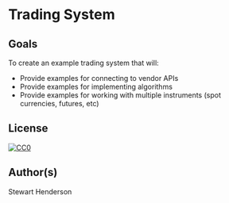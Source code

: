 # Trading System

## Goals

To create an example trading system that will:

* Provide examples for connecting to vendor APIs
* Provide examples for implementing algorithms
* Provide examples for working with multiple instruments (spot currencies, futures, etc)

## License

[![CC0](http://mirrors.creativecommons.org/presskit/buttons/88x31/svg/cc-zero.svg)](https://creativecommons.org/publicdomain/zero/1.0/)

## Author(s)

Stewart Henderson